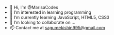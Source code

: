 - 👋 Hi, I’m @MarisaCodes
- 👀 I’m interested in learning programming
- 🌱 I’m currently learning JavaScript, HTML5, CSS3
- 💞️ I’m looking to collaborate on ...
- 📫 Contact me at sagumekishin995@gmail.com
<!---
MarisaCodes/MarisaCodes is a ✨ special ✨ repository because its `README.md` (this file) appears on your GitHub profile.
You can click the Preview link to take a look at your changes.
--->
